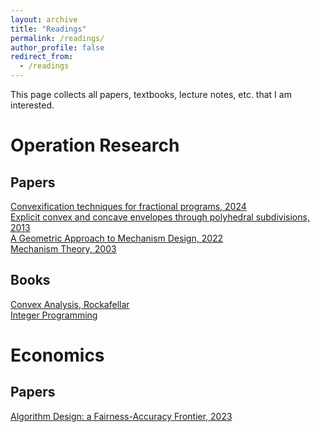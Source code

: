 ```yaml
---
layout: archive
title: "Readings"
permalink: /readings/
author_profile: false
redirect_from:
  - /readings
---
```


This page collects all papers, textbooks, lecture notes, etc. that I am interested.

# Operation Research
## Papers
[Convexification techniques for fractional programs, 2024](https://sheng-cheng-2004.github.io/files/readings/2310.08424v2.pdf)<br>
[Explicit convex and concave envelopes through polyhedral subdivisions, 2013](https://sheng-cheng-2004.github.io/files/readings/Explicit_convex_and_concave_envelopes_through_polyhedral_subdivision.pdf)<br>
[A Geometric Approach to Mechanism Design, 2022](https://sheng-cheng-2004.github.io/files/readings/GMD.pdf)<br>
[Mechanism Theory, 2003](https://sheng-cheng-2004.github.io/files/readings/mechtheo.pdf)
    
## Books
[Convex Analysis, Rockafellar](https://sheng-cheng-2004.github.io/files/readings/AnalyRock.pdf)<br>
[Integer Programming]()<br>

# Economics
## Papers
[Algorithm Design: a Fairness-Accuracy Frontier, 2023](https://sheng-cheng-2004.github.io/files/readings/algfair.pdf)<br>
